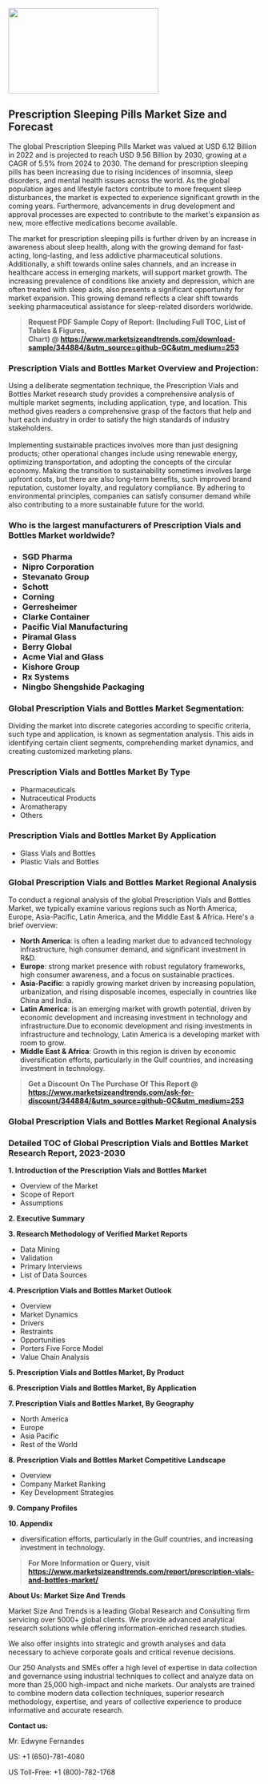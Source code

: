 <p><img class="alignnone size-medium wp-image-20088" src="https://ffe5etoiles.com/wp-content/uploads/2024/12/MST1-300x171.png" alt="" width="300" height="171" /></p><h2>Prescription Sleeping Pills Market Size and Forecast</h2><p>The global Prescription Sleeping Pills Market was valued at USD 6.12 Billion in 2022 and is projected to reach USD 9.56 Billion by 2030, growing at a CAGR of 5.5% from 2024 to 2030. The demand for prescription sleeping pills has been increasing due to rising incidences of insomnia, sleep disorders, and mental health issues across the world. As the global population ages and lifestyle factors contribute to more frequent sleep disturbances, the market is expected to experience significant growth in the coming years. Furthermore, advancements in drug development and approval processes are expected to contribute to the market's expansion as new, more effective medications become available.</p><p>The market for prescription sleeping pills is further driven by an increase in awareness about sleep health, along with the growing demand for fast-acting, long-lasting, and less addictive pharmaceutical solutions. Additionally, a shift towards online sales channels, and an increase in healthcare access in emerging markets, will support market growth. The increasing prevalence of conditions like anxiety and depression, which are often treated with sleep aids, also presents a significant opportunity for market expansion. This growing demand reflects a clear shift towards seeking pharmaceutical assistance for sleep-related disorders worldwide.</p></p><blockquote id="" class=""><strong>Request PDF Sample Copy of Report: (Including Full TOC, List of Tables &amp; Figures, Chart)&nbsp;@&nbsp;<strong><a href="https://www.marketsizeandtrends.com/download-sample/344884/&utm_source=github-GC&utm_medium=253" target="_blank">https://www.marketsizeandtrends.com/download-sample/344884/&utm_source=github-GC&utm_medium=253</a></strong></strong></blockquote><h3 id="" class="">Prescription Vials and Bottles Market&nbsp;Overview and Projection:</h3><p id="" class="">Using a deliberate segmentation technique, the Prescription Vials and Bottles Market research study provides a comprehensive analysis of multiple market segments, including application, type, and location. This method gives readers a comprehensive grasp of the factors that help and hurt each industry in order to satisfy the high standards of industry stakeholders. <br /> <br />Implementing sustainable practices involves more than just designing products; other operational changes include using renewable energy, optimizing transportation, and adopting the concepts of the circular economy. Making the transition to sustainability sometimes involves large upfront costs, but there are also long-term benefits, such improved brand reputation, customer loyalty, and regulatory compliance. By adhering to environmental principles, companies can satisfy consumer demand while also contributing to a more sustainable future for the world.</p><h3 id="" class="">Who is the largest manufacturers of&nbsp;Prescription Vials and Bottles Market worldwide?</h3><h3 class=""><p><ul><li>SGD Pharma </li><li> Nipro Corporation </li><li> Stevanato Group </li><li> Schott </li><li> Corning </li><li> Gerresheimer </li><li> Clarke Container </li><li> Pacific Vial Manufacturing </li><li> Piramal Glass </li><li> Berry Global </li><li> Acme Vial and Glass </li><li> Kishore Group </li><li> Rx Systems </li><li> Ningbo Shengshide Packaging</li></ul></p></h3><h3 id="" class="">Global&nbsp;Prescription Vials and Bottles Market Segmentation:</h3><p id="" class="">Dividing the market into discrete categories according to specific criteria, such type and application, is known as segmentation analysis. This aids in identifying certain client segments, comprehending market dynamics, and creating customized marketing plans.</p><h3 id="" class="">Prescription Vials and Bottles Market&nbsp;By Type</h3><p><p><ul><li>Pharmaceuticals</li><li> Nutraceutical Products</li><li> Aromatherapy</li><li> Others</p></li></ul></p></p><h3 id="" class="">Prescription Vials and Bottles Market&nbsp;By Application</h3><p class=""><p><ul><li>Glass Vials and Bottles</li><li> Plastic Vials and Bottles</li></ul></p></p><h3 id="" class="">Global Prescription Vials and Bottles Market Regional Analysis</h3><p id="" class="">To conduct a regional analysis of the global Prescription Vials and Bottles Market, we typically examine various regions such as North America, Europe, Asia-Pacific, Latin America, and the Middle East &amp; Africa. Here's a brief overview:</p><ul><li><strong>North America</strong>: is often a leading market due to advanced technology infrastructure, high consumer demand, and significant investment in R&amp;D.</li><li><strong>Europe</strong>: strong market presence with robust regulatory frameworks, high consumer awareness, and a focus on sustainable practices.</li><li><strong>Asia-Pacific</strong>: a rapidly growing market driven by increasing population, urbanization, and rising disposable incomes, especially in countries like China and India.</li><li><strong>Latin America</strong>: is an emerging market with growth potential, driven by economic development and increasing investment in technology and infrastructure.Due to economic development and rising investments in infrastructure and technology, Latin America is a developing market with room to grow.</li><li><strong>Middle East &amp; Africa</strong>: Growth in this region is driven by economic diversification efforts, particularly in the Gulf countries, and increasing investment in technology.</li></ul><blockquote id="" class=""><strong>Get a Discount On The Purchase Of This Report @ <strong><a href="https://www.marketsizeandtrends.com/ask-for-discount/344884/&utm_source=github-GC&utm_medium=253" target="_blank">https://www.marketsizeandtrends.com/ask-for-discount/344884/&utm_source=github-GC&utm_medium=253</a></strong></strong></blockquote><h3 id="" class="">Global Prescription Vials and Bottles Market Regional Analysis</h3><h3 id="" class="">Detailed TOC of Global Prescription Vials and Bottles Market Research Report, 2023-2030</h3><p id="" class=""><strong>1. Introduction of the Prescription Vials and Bottles Market</strong></p><ul><li>Overview of the Market</li><li>Scope of Report</li><li>Assumptions</li></ul><p id="" class=""><strong>2. Executive Summary</strong></p><p id="" class=""><strong>3. Research Methodology of Verified Market Reports</strong></p><ul><li>Data Mining</li><li>Validation</li><li>Primary Interviews</li><li>List of Data Sources</li></ul><p id="" class=""><strong>4. Prescription Vials and Bottles Market Outlook</strong></p><ul><li>Overview</li><li>Market Dynamics</li><li>Drivers</li><li>Restraints</li><li>Opportunities</li><li>Porters Five Force Model</li><li>Value Chain Analysis</li></ul><p id="" class=""><strong>5. Prescription Vials and Bottles Market, By Product</strong></p><p id="" class=""><strong>6. Prescription Vials and Bottles Market, By Application</strong></p><p id="" class=""><strong>7. Prescription Vials and Bottles Market, By Geography</strong></p><ul><li>North America</li><li>Europe</li><li>Asia Pacific</li><li>Rest of the World</li></ul><p id="" class=""><strong>8. Prescription Vials and Bottles Market Competitive Landscape</strong></p><ul><li>Overview</li><li>Company Market Ranking</li><li>Key Development Strategies</li></ul><p id="" class=""><strong>9. Company Profiles</strong></p><p id="" class=""><strong>10. Appendix</strong></p><ul><li>diversification efforts, particularly in the Gulf countries, and increasing investment in technology.</li></ul><blockquote id="" class=""><strong>For More Information or Query, visit <strong><strong><a href="https://www.marketsizeandtrends.com/report/prescription-vials-and-bottles-market/" target="_blank">https://www.marketsizeandtrends.com/report/prescription-vials-and-bottles-market/</a></strong></strong></strong></blockquote><p id="" class=""><strong>About Us: Market Size And Trends</strong></p><p id="" class="">Market Size And Trends is a leading Global Research and Consulting firm servicing over 5000+ global clients. We provide advanced analytical research solutions while offering information-enriched research studies.</p><p id="" class="">We also offer insights into strategic and growth analyses and data necessary to achieve corporate goals and critical revenue decisions.</p><p id="" class="">Our 250 Analysts and SMEs offer a high level of expertise in data collection and governance using industrial techniques to collect and analyze data on more than 25,000 high-impact and niche markets. Our analysts are trained to combine modern data collection techniques, superior research methodology, expertise, and years of collective experience to produce informative and accurate research.</p><p id="" class=""><strong>Contact us:</strong></p><p id="" class="">Mr. Edwyne Fernandes</p><p id="" class="">US: +1 (650)-781-4080</p><p id="" class="">US Toll-Free: +1 (800)-782-1768</p>
